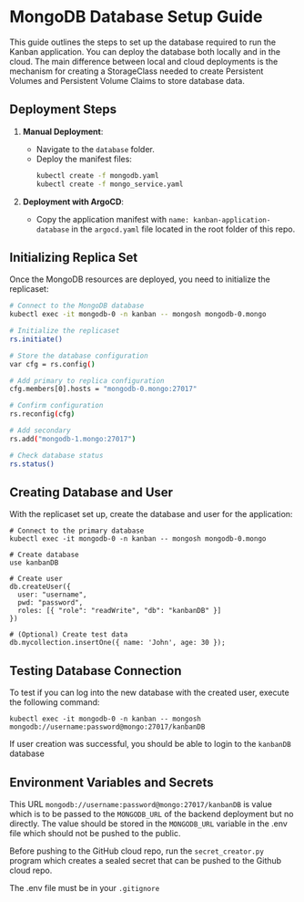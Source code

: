 # MongoDB Database Setup Guide

This guide outlines the steps to set up the database required to run the Kanban application. You can deploy the database both locally and in the cloud. The main difference between local and cloud deployments is the mechanism for creating a StorageClass needed to create Persistent Volumes and Persistent Volume Claims to store database data.

## Deployment Steps

1. **Manual Deployment**:
   - Navigate to the `database` folder.
   - Deploy the manifest files:
     ```bash
     kubectl create -f mongodb.yaml
     kubectl create -f mongo_service.yaml
     ```

2. **Deployment with ArgoCD**:
   - Copy the application manifest with `name: kanban-application-database` in the `argocd.yaml` file located in the root folder of this repo.

## Initializing Replica Set

Once the MongoDB resources are deployed, you need to initialize the replicaset:

```bash
# Connect to the MongoDB database
kubectl exec -it mongodb-0 -n kanban -- mongosh mongodb-0.mongo

# Initialize the replicaset
rs.initiate()

# Store the database configuration
var cfg = rs.config()

# Add primary to replica configuration
cfg.members[0].hosts = "mongodb-0.mongo:27017"

# Confirm configuration
rs.reconfig(cfg)

# Add secondary
rs.add("mongodb-1.mongo:27017")

# Check database status
rs.status()
```
## Creating Database and User
With the replicaset set up, create the database and user for the application:

```
# Connect to the primary database
kubectl exec -it mongodb-0 -n kanban -- mongosh mongodb-0.mongo

# Create database
use kanbanDB

# Create user
db.createUser({
  user: "username",
  pwd: "password",
  roles: [{ "role": "readWrite", "db": "kanbanDB" }]
})

# (Optional) Create test data
db.mycollection.insertOne({ name: 'John', age: 30 });
```

## Testing Database Connection

To test if you can log into the new database with the created user, execute the following command:

```
kubectl exec -it mongodb-0 -n kanban -- mongosh mongodb://username:password@mongo:27017/kanbanDB
```
If user creation was successful, you should be able to login to the `kanbanDB` database

## Environment Variables and Secrets

This URL `mongodb://username:password@mongo:27017/kanbanDB` is value which is to be passed to the `MONGODB_URL` of the backend deployment but no directly. The value should be stored in the `MONGODB_URL` variable in the .env file which should not be pushed to the public.

Before pushing to the GitHub cloud repo, run the `secret_creator.py` program which creates a sealed secret that can be pushed to the Github cloud repo.

The .env file must be in your `.gitignore`